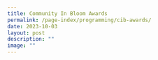 ```yaml
---
title: Community In Bloom Awards
permalink: /page-index/programming/cib-awards/
date: 2023-10-03
layout: post
description: ""
image: ""
---
```

